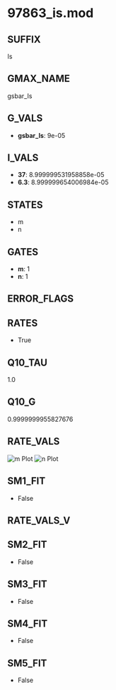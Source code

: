 # 97863_is.mod

## SUFFIX

Is

## GMAX_NAME

gsbar_Is

## G_VALS

- **gsbar_Is**: 9e-05

## I_VALS

- **37**: 8.999999531958858e-05
- **6.3**: 8.999999654006984e-05

## STATES

- m
- n

## GATES

- **m**: 1
- **n**: 1

## ERROR_FLAGS


## RATES

- True

## Q10_TAU

1.0

## Q10_G

0.9999999955827676

## RATE_VALS

![m Plot](/Users/pbozelos/Dropbox/icg-Chai-Panos/supermodels/output_markdown_files/Ca/97863_is.mod/images/m.png)
![n Plot](/Users/pbozelos/Dropbox/icg-Chai-Panos/supermodels/output_markdown_files/Ca/97863_is.mod/images/n.png)

## SM1_FIT

- False

## RATE_VALS_V

## SM2_FIT

- False

## SM3_FIT

- False

## SM4_FIT

- False

## SM5_FIT

- False

